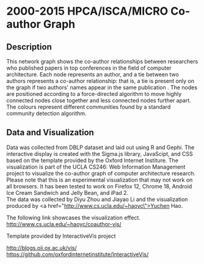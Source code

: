 # 2000-2015 HPCA/ISCA/MICRO Co-author Graph

## Description

This network graph shows the co-author relationships between researchers who published papers in top conferences in the field of computer architecture. Each node represents an author, and a tie between two authors represents a co-author relationship: that is, a tie is present only on the graph if two authors' names appear in the same publication . The nodes are positioned according to a force-directed algorithm to move highly connected nodes close together and less connected nodes further apart. The colours represent different communities found by a standard community detection algorithm.<br/>

## Data and Visualization

Data was collected from DBLP dataset and laid out using R and Gephi. The interactive display is created with the Sigma.js library, JavaScipt, and CSS based on the template provided by the Oxford Internet Institure. The visualization is part of the UCLA CS246: Web Information Management project to visualize the co-author graph of computer architecture research.<br/>Please note that this is an experimental visualization that may not work on all browsers. It has been tested to work on Firefox 12, Chrome 18, Android Ice Cream Sandwich and Jelly Bean, and iPad 2.<br/>The data was collected by Diyu Zhou and Jiayao Li and the visualization produced by <a href=\"http://www.cs.ucla.edu/~haoyc\">Yuchen Hao</a>.

The following link showcases the visualization effect. <br/>
http://www.cs.ucla.edu/~haoyc/coauthor-vis/

Template provided by InteractiveVis project

http://blogs.oii.ox.ac.uk/vis/ <br/>
https://github.com/oxfordinternetinstitute/InteractiveVis/


